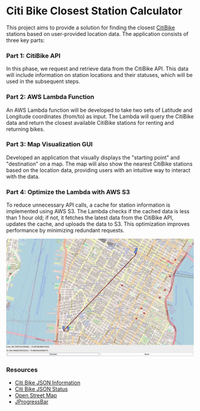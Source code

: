# Citi Bike Closest Station Calculator 

This project aims to provide a solution for finding the closest [CitiBike](https://citibikenyc.com/how-it-works) stations based 
on user-provided location data. The application consists of three key parts:

### Part 1: CitiBike API
In this phase, we request and retrieve data from the CitiBike API. 
This data will include information on station locations and their statuses, which will be used in the 
subsequent steps.

### Part 2: AWS Lambda Function
An AWS Lambda function will be developed to take two sets of Latitude and Longitude coordinates (from/to) as 
input. The Lambda will query the CitiBike data and return the closest available CitiBike stations for 
renting and returning bikes.


### Part 3: Map Visualization GUI
Developed an application that visually displays the "starting point" and "destination" on a map. 
The map will also show the nearest CitiBike stations based on the location data, providing users with an 
intuitive way to interact with the data.

### Part 4: Optimize the Lambda with AWS S3
To reduce unnecessary API calls, a cache for station information is implemented using AWS S3. 
The Lambda checks if the cached data is less than 1 hour old; if not, it fetches the latest data 
from the CitiBike API, updates the cache, and uploads the data to S3. 
This optimization improves performance by minimizing redundant requests.

![MapView.png](screenshots%2FMapView.png)

### Resources
* [Citi Bike JSON Information](https://gbfs.citibikenyc.com/gbfs/en/station_information.json)
* [Citi Bike JSON Status](https://gbfs.citibikenyc.com/gbfs/en/station_status.json)
* [Open Street Map](https://github.com/msteiger/jxmapviewer2)
* [JProgressBar](https://docs.oracle.com/javase/tutorial/uiswing/components/progress.html#indeterminate)
